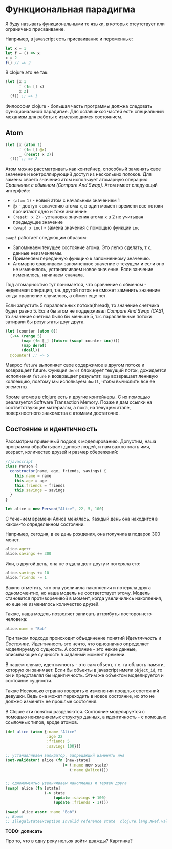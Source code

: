 # Функциональная парадигма

Я буду называть функциональными те языки, в которых отсутствует или ограничено присваивание.

Например, в javascript есть присваивание и переменные:

```javascript
let x = 1
let f = () => x
x = 2
f() // => 2
```

В clojure это не так:

```clojure
(let [x 1
      f (fn [] x)
      x 2]
  (f)) ;; => 1
```

Философия clojure - большая часть программы должна следовать функциональной парадигме.
Для оставшихся частей есть специальный механизм для работы с изменяющимся состоянием.

## Atom

```clojure
(let [x (atom 1)
      f (fn [] @x)
      _ (reset! x 2)]
  (f)) ;; => 2
```

Атом можно рассматривать как контейнер, способный заменять свое значение и контроллирующий доступ из нескольких потоков.
Для замены своего значения атом использует атомарную операцию *Сравнение с обменом (Compare And Swap)*.
Атом имеет следующий интерфейс:

+ `(atom 1)` - новый атом с начальным значением 1
+ `@x` - доступ к значению атома `x`, в один момент времени все потоки прочитают одно и тоже значение
+ `(reset! x 2)` - установка значения атома `x` в 2 не учитывая предыдущее значение
+ `(swap! x inc)` - замена значения с помощью функции `inc`

`swap!` работает следующим образом:

+ Запоминаем текущее состояние атома. Это легко сделать, т.к. данные неизменяемы.
+ Применяем переданную функцию к запомненному значению.
+ Атомарно сравниваем запомненное значение с текущем и если оно не изменилось,
  устанавливаем новое значение. Если занчение изменилось, начинаем сначала.

Под атомарностью тут понимается, что сравнение с обменом - неделимая операция,
т.е. другой поток не сможет заменить значение когда сравнение случилось, а обмен еще нет.

Если запустить 5 параллельных потока(thread), то значение счетчика будет равно 5.
Если бы атом не поддерживал *Compare And Swap (CAS)*, то значение счетика было бы меньше 5,
т.к. параллельные потоки затирали бы результаты друг друга.

```clojure
(let [counter (atom 0)]
  (->> (range 5)
       (map (fn [_] (future (swap! counter inc))))
       (map deref)
       (doall))
  @counter) ;; => 5
```

Макрос `future` выполняет свое содержимое в другом потоке и возвращает future.
Функция `deref` блокирует текущий поток, дожидается исполнения `future` и возвращает результат.
`map` возвращает ленивую коллекцию, поэтому мы используем `doall`, чтобы вычислить все ее элементы.

Кроме атомов в clojure есть и другие контейнеры. С их помощью реализуется Software Transaction Memory.
Позже я дам ссылки на соответствующие материалы, а пока, на текущем этапе, поверхностного знакомства с атомами достаточно.

## Состояние и идентичность

Рассмотрим привычный подход к моделированию.
Допустим, наша программа обрабатывает данные людей,
и нам важно знать имя, возраст, количество друзей и размер сбережений:

```javascript
//javascript
class Person {
  constructor(name, age, friends, savings) {
    this.name = name
    this.age = age
    this.friends = friends
    this.savings = savings
  }
}

let alice = new Person("Alice", 22, 5, 100)
```

С течением времени Алиса менялась.
Каждый день она находится в каком-то определенном состоянии.

Например, сегодня, в ее день рождения, она получила в подарок 300 монет.

```javascript
alice.age++
alice.savings += 300
```

Или, в другой день, она не отдала долг другу и потеряла его:

```javascript
alice.savings += 10
alice.friends -= 1
```

Важно отметить, что она увеличила накопления и потеряла друга одномоментно,
но наша модель не соответствует этому. Модель становится противоречивой в момент, когда
увеличились накопления, но еще не изменилось количество друзей.

Также, наша модель позволяет записать аттрибуты постороннего человека:
```javascript
alice.name = "Bob"
```

При таком подходе происходит объединение понятий *Идентичность* и *Состояние*.
Идентичность это нечто, что однозначно определяет моделируемую сущность.
А состояние - это некие данные, описывающие сущность в заданный момент времени.

В нашем случае, идентичность - это сам объект, т.е. та область памяти, которую он занимает.
Если бы объекты в javascript имели `object_id`, то он и представлял бы идентичность.
Этим же объектом моделируется и состояние сущности.

Также Несколько странно говорить о изменении прошлых состояний девушки.
Ведь она может переходить в новое состояние, но это не должно изменять ее прошлые состояния.

В Clojure эти понятия разделяются.
Состояние моделируется с помощью неизменяемых структур данных,
а идентичность - с помощью ссылочных типов, вроде атомов.

```clojure
(def alice (atom {:name "Alice"
                  :age 22
                  :friends 5
                  :savings 100}))

;; устанавливаем валидатор, запрещающий изменять имя
(set-validator! alice (fn [new-state]
                         (= (:name new-state)
                            (:name @alice))))


;; одномоментно увеличиваем накопления и теряем друга
(swap! alice (fn [state]
                 (-> state
                     (update :savings + 100)
                     (update :friends - 1))))

(swap! alice assoc :name "Bob")
;; Boom!
;; IllegalStateException Invalid reference state  clojure.lang.ARef.validate (ARef.java:33)
```


**TODO: дописать**

Про то, что в одну реку нельзя войти дважды?
Картинка?
